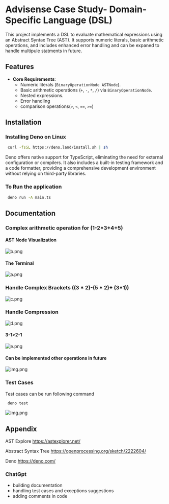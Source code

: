 
# Advisense Case Study- Domain-Specific Language (DSL)

This project implements a  DSL to evaluate  mathematical expressions using an Abstract Syntax Tree (AST). It supports numeric literals, basic arithmetic operations, and includes enhanced error handling and can be expaned to handle multipule statments in future.

## Features
- **Core Requirements**:
  - Numeric literals (`BinaryOperationNode ASTNode`).
  - Basic arithmetic operations (`+`, `-`, `*`, `/`) via `BinaryOperationNode`.
  - Nested expressions.
  - Error handling
  - comparison operations(`>`, `<`, `==`, `>=`)




## Installation


### Installing Deno on Linux

```bash
 curl -fsSL https://deno.land/install.sh | sh
```

Deno offers native support for TypeScript, eliminating the need for external configuration or compilers. It also includes a built-in testing framework and a code formatter, providing a comprehensive development environment without relying on third-party libraries.

###  To Run the application
```bash
 deno run -A main.ts
```

## Documentation
### Complex arithmetic operation for (1-2*3+4+5)


#### AST Node Visualization 
![b.png](screenshots%2Fb.png)


#### The Terminal
![a.png](screenshots%2Fa.png)

### Handle Complex Brackets ((3 * 2)-(5 * 2)+ (3*1))


![c.png](screenshots%2Fc.png)

### Handle Compression

![d.png](screenshots%2Fd.png)

#### 3-1>2-1
![e.png](screenshots%2Fe.png)

#### Can be implemented other operations in future

![img.png](screenshots/img.png)

### Test Cases
Test cases can be run following command
```bash
 deno test
```

![img.png](img.png)


## Appendix
AST Explore
https://astexplorer.net/

Abstract Syntax Tree
https://openprocessing.org/sketch/2222604/

Deno
https://deno.com/

### ChatGpt

- building documentation 
- handling test cases and exceptions suggestions
- adding comments in code

